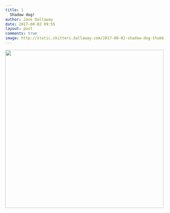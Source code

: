 ```yaml
---
title: |
  Shadow dog!
author: Jane Dallaway
date: 2017-08-02 09:55
layout: post
comments: true
image: http://static.skitters.dallaway.com/2017-08-02-shadow-dog-thumb-1-IMG-7897.JPG
---
```


<div>
        <a href="http://static.skitters.dallaway.com/2017-08-02-shadow-dog-fullsize-1-IMG-7897.JPG">
          <img src="http://static.skitters.dallaway.com/2017-08-02-shadow-dog-thumb-1-IMG-7897.JPG" width="500" height="500"/>
        </a>
      </div>


  
      